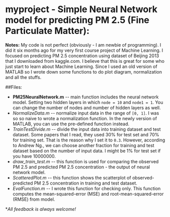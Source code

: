# myproject - Simple Neural Network model for predicting PM 2.5 (Fine Particulate Matter):


**Notes:**
My code is not perfect (obviously - I am newbie of programming). I did it six months ago for my very first course project of Machine Learning. I focused on predicting PM 2.5 concentration using dataset of Beijing 2013 that I downloaded from kaggle.com.
I believe that this is great for some who just start to learn about Machine Learning. 
Since I used an old version of MATLAB so I wrote down some functions to do plot diagram, normalization and all the stuffs. 

##Files:
- **PM25NeuralNetwork.m** -- main function includes the neural network model. Setting two hidden layers in which `node = 10` and `node1 = 1`. You can change the number of nodes and number of hidden layers as well.
- *NormalizeData.m* -- normalize input data in the range of `[0, 1]`. I was so so naive to wrote a normalization function. In the newly version of MATLAB, you can use the pre-defined function instead.
- *TrainTestDivide.m* -- divide the input data into training dataset and test dataset. Some papers that I read, they used 30% for test set and 70% for training set. That is the reason why I set it to `0.3`. However, according to Andrew Ng., we can choose another fraction for training and test dataset based on the number of input data. I might be 1% for test set if you have 10000000.
- *draw_train_test.m* -- this function is used for comparing the observed PM 2.5 and predicted PM 2.5 concentration - the output of neural network model.
- *ScatteredPlot.m* -- this function shows the scatterplot of observed-predicted PM 2.5 concentration in training and test dataset. 
- *EvalFunction.m* -- I wrote this function for checking only. This function computes the mean-squared-error (MSE) and root-mean-squared-error (RMSE) from model.

**All feedback is always welcome!*
